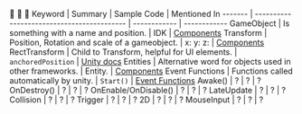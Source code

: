 :metal: :metal: :metal:
Keyword |                  Summary                   | Sample Code | Mentioned In
------- | ------------------------------------------ | ------------ | ------------
GameObject | Is something with a name and position. | IDK | [Components](https://github.com/marczaku/csharp-oop/blob/main/slides/007-unity-components.md#1-components)
Transform | Position, Rotation and scale of a gameobject. | x: y: z: | [Components](https://github.com/marczaku/unity-introduction/blob/main/slides/007-unity-components.md#1-components)
RectTransform | Child to Transform, helpful for UI elements. | `anchoredPosition` | [Unity docs](https://docs.unity3d.com/ScriptReference/RectTransform.html)
Entities | Alternative word for objects used in other frameworks. | Entity. | [Components](https://github.com/marczaku/unity-introduction/blob/main/slides/007-unity-components.md#1-components)
Event Functions | Functions called automatically by unity. | `Start()` | [Event Functions](https://github.com/marczaku/unity-introduction/blob/main/slides/008-unity-event-functions.md#1-event-functions)
Awake() | ? | ? | ?
OnDestroy() | ? | ? | ?
OnEnable/OnDisable() | ? | ? | ?
LateUpdate | ? | ? | ?
Collision | ? | ? | ?
Trigger | ? | ? | ?
2D | ? | ? | ?
MouseInput | ? | ? | ?
